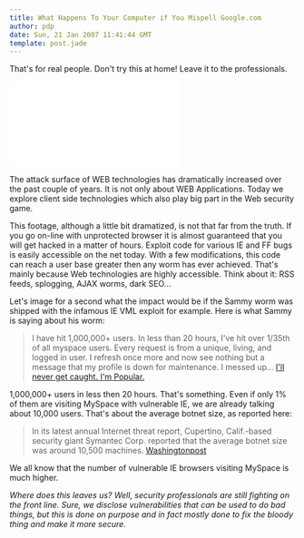 ```yaml
---
title: What Happens To Your Computer if You Mispell Google.com
author: pdp
date: Sun, 21 Jan 2007 11:41:44 GMT
template: post.jade
---
```


That's for real people. Don't try this at home!  Leave it to the professionals.

<iframe class="video" src="//www.youtube.com/embed/MjbKmw4tK8c" frameborder="0" allowfullscreen></iframe>

The attack surface of WEB technologies has dramatically increased over the past couple of years. It is not only about WEB Applications. Today we explore client side technologies which also play big part in the Web security game.

This footage, although a little bit dramatized, is not that far from the truth. If you go on-line with unprotected browser it is almost guaranteed that you will get hacked in a matter of hours. Exploit code for various IE and FF bugs is easily accessible on the net today. With a few modifications, this code can reach a user base greater then any worm has ever achieved. That's mainly because Web technologies are highly accessible. Think about it: RSS feeds, splogging, AJAX worms, dark SEO...

Let's image for a second what the impact would be if the Sammy worm was shipped with the infamous IE VML exploit for example. Here is what Sammy is saying about his worm:

> I have hit 1,000,000+ users. In less than 20 hours, I've hit over 1/35th of all myspace users. Every request is from a unique, living, and logged in user. I refresh once more and now see nothing but a message that my profile is down for maintenance. I messed up... [I'll never get caught. I'm Popular.](http://namb.la/popular/)

1,000,000+ users in less then 20 hours. That's something. Even if only 1% of them are visiting MySpace with vulnerable IE, we are already talking about 10,000 users. That's about the average botnet size, as reported here:

> In its latest annual Internet threat report, Cupertino, Calif.-based security giant Symantec Corp. reported that the average botnet size was around 10,500 machines. [Washingtonpost](http://blog.washingtonpost.com/securityfix/2006/02/botnets_a_global_pandemic.html)

We all know that the number of vulnerable IE browsers visiting MySpace is much higher.

_Where does this leaves us? Well, security professionals are still fighting on the front line. Sure, we disclose vulnerabilities that can be used to do bad things, but this is done on purpose and in fact mostly done to fix the bloody thing and make it more secure._
